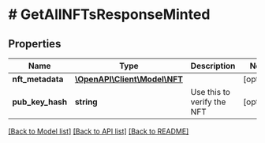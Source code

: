 # # GetAllNFTsResponseMinted

## Properties

Name | Type | Description | Notes
------------ | ------------- | ------------- | -------------
**nft_metadata** | [**\OpenAPI\Client\Model\NFT**](NFT.md) |  | [optional]
**pub_key_hash** | **string** | Use this to verify the NFT | [optional]

[[Back to Model list]](../../README.md#models) [[Back to API list]](../../README.md#endpoints) [[Back to README]](../../README.md)
